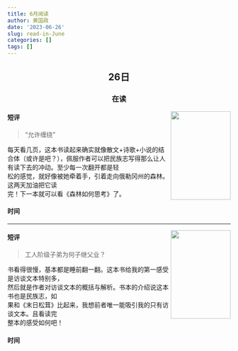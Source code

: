 ```yaml
---
title: 6月阅读
author: 黄国政
date: '2023-06-26'
slug: read-in-June
categories: []
tags: []
---
```


<style>
h2,h3 {
  text-align: center;
  font-weight: bold;
}
</style>

<!--more-->

## 26日

### 在读

<img src="/images/read/2023/06/2023-06-26-mushroom.jpg" align="right" height="200" width="135">

#### 短评

> “允许缠绕”

每天看几页，这本书读起来确实就像散文+诗歌+小说的结合体（或许是吧？），佩服作者可以把民族志写得那么让人有读下去的冲动。至少每一次翻开都是轻<br/>松的感觉，就好像被她牵着手，引着走向俄勒冈州的森林。这两天加油把它读<br/>完！下一本就可以看《森林如何思考》了。

#### 时间

---

<img src="/images/read/2023/06/2023-06-26-labour.jpg" align="right" width="135" height="200">

#### 短评

> 工人阶级子弟为何子继父业？

书看得很慢，基本都是睡前翻一翻。这本书给我的第一感受是访谈文本特别多，<br/>然后就是作者对访谈文本的概括与解析。书本的介绍说这本书也是民族志，如<br/>果和《末日松茸》比起来，我想前者唯一能吸引我的只有访谈文本。且看读完<br/>整本的感受如何吧！

#### 时间
